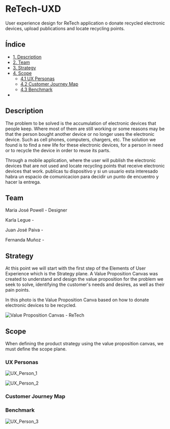 # ReTech-UXD

User experience design for ReTech application o donate recycled electronic devices, upload publications and locate recycling points.

## Índice

* [1. Description](#Description)
* [2. Team](#Team)
* [3. Strategy](#Strategy)
* [4. Scope](#Scope)
  * [4.1 UX Personas](#ux-personas)
  * [4.2 Customer Journey Map](#customer-journey-map)
  * [4.3 Benchmark](#benchmark)
* 
## Description

The problem to be solved is the accumulation of electronic devices that people keep. Where most of them are still working or some reasons may be that the person bought another device or no longer uses the electronic device.  Such as cell phones, computers, chargers, etc. The solution we found is to find a new life for these electronic devices, for a person in need or to recycle the device in order to reuse its parts.

Through a mobile application, where the user will publish the electronic devices that are not used and locate recycling points that receive electronic devices that work. publicas tu dispositivo y si un usuario esta interesado habra un espacio de comunicacion para decidir un punto de encuentro y hacer la entrega.

## Team

Maria José Powell - Designer

Karla Legue -

Juan José Paiva -

Fernanda Muñoz -

## Strategy

At this point we will start with the first step of the Elements of User Experience which is the Strategy plane. A Value Proposition Canvas was created to understand and design the value proposition for the problem we seek to solve, identifying the customer's needs and desires, as well as their pain points.

In this photo is the Value Proposition Canva based on how to donate electronic devices to be recycled.

![Value Proposition Canvas - ReTech](https://github.com/user-attachments/assets/363367d8-87f5-4166-9880-3fe786712a66)

## Scope

When defining the product strategy using the value proposition canvas, we must define the scope plane. 

### UX Personas

![UX_Person_1](https://github.com/user-attachments/assets/bab576ef-b72f-4e71-bf83-471703434c0c)

![UX_Person_2](https://github.com/user-attachments/assets/aa7d646a-3fc8-4769-aaf4-a7cda47e24a9)

### Customer Journey Map

### Benchmark

![UX_Person_3](https://github.com/user-attachments/assets/095b8a16-2e8e-4657-8108-c90cd86195d0)





